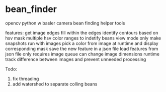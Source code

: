 # bean_finder
opencv python w basler camera bean finding helper tools

features:
get image edges
fill within the edges
identify contours based on hsv mask
multiple hsv color ranges to indetify beans
view mode only
make snapshots
run with images
pick a color from image at runtime and display corresponding mask
save the new feature in a json file
load features from json file
only requires image queue
can change image dimensions runtime
track difference between images and prevent unneeded processing


Todo:
 
1. fix threading
2. add watershed to separate colling beans

